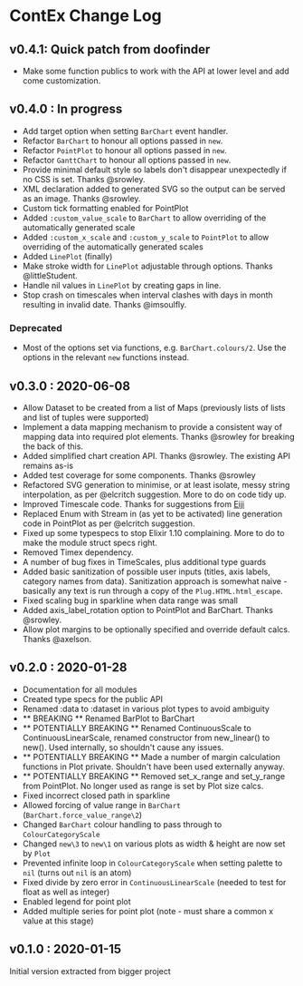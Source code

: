 # ContEx Change Log

## v0.4.1: Quick patch from doofinder

- Make some function publics to work with the API at lower level and add come customization.

## v0.4.0 : In progress

- Add target option when setting `BarChart` event handler.
- Refactor `BarChart` to honour all options passed in `new`.
- Refactor `PointPlot` to honour all options passed in `new`.
- Refactor `GanttChart` to honour all options passed in `new`.
- Provide minimal default style so labels don't disappear unexpectedly if no CSS is set. Thanks @srowley.
- XML declaration added to generated SVG so the output can be served as an image. Thanks @srowley.
- Custom tick formatting enabled for PointPlot
- Added `:custom_value_scale` to `BarChart` to allow overriding of the automatically generated scale
- Added `:custom_x_scale` and `:custom_y_scale` to `PointPlot` to allow overriding of the automatically generated scales
- Added `LinePlot` (finally)
- Make stroke width for `LinePlot` adjustable through options. Thanks @littleStudent.
- Handle nil values in `LinePlot` by creating gaps in line.
- Stop crash on timescales when interval clashes with days in month resulting in invalid date. Thanks @imsoulfly. 

### Deprecated
- Most of the options set via functions, e.g. `BarChart.colours/2`. Use the options in the relevant `new` functions instead.

## v0.3.0 : 2020-06-08
- Allow Dataset to be created from a list of Maps (previously lists of lists and list of tuples were supported)
- Implement a data mapping mechanism to provide a consistent way of mapping data into required plot elements. Thanks 
@srowley for breaking the back of this.
- Added simplified chart creation API. Thanks @srowley. The existing API remains as-is
- Added test coverage for some components. Thanks @srowley
- Refactored SVG generation to minimise, or at least isolate, messy string interpolation, as per @elcritch suggestion. More to do on code tidy up.
- Improved Timescale code. Thanks for suggestions from [Eiji](https://elixirforum.com/u/eiji/)
- Replaced Enum with Stream in (as yet to be activated) line generation code in PointPlot as per @elcritch suggestion.
- Fixed up some typespecs to stop Elixir 1.10 complaining. More to do to make the module struct specs right.
- Removed Timex dependency.
- A number of bug fixes in TimeScales, plus additional type guards
- Added basic sanitization of possible user inputs (titles, axis labels, category names from data). Sanitization approach is somewhat naive - basically any text is run through a copy of the `Plug.HTML.html_escape`.
- Fixed scaling bug in sparkline when data range was small
- Added axis_label_rotation option to PointPlot and BarChart. Thanks @srowley.
- Allow plot margins to be optionally specified and override default calcs. Thanks @axelson.

## v0.2.0 : 2020-01-28
- Documentation for all modules
- Created type specs for the public API
- Renamed :data to :dataset in various plot types to avoid ambiguity
- ** BREAKING ** Renamed BarPlot to BarChart
- ** POTENTIALLY BREAKING ** Renamed ContinuousScale to ContinuousLinearScale, renamed constructor from new_linear() to new(). Used internally, so shouldn't cause any issues.
- ** POTENTIALLY BREAKING ** Made a number of margin calculation functions in Plot private. Shouldn't have been used externally anyway.
- ** POTENTIALLY BREAKING ** Removed set_x_range and set_y_range from PointPlot. No longer used as range is set by Plot size calcs.
- Fixed incorrect closed path in sparkline
- Allowed forcing of value range in `BarChart` (`BarChart.force_value_range\2`)
- Changed `BarChart` colour handling to pass through to `ColourCategoryScale`
- Changed `new\3` to `new\1` on various plots as width & height are now set by `Plot`
- Prevented infinite loop in `ColourCategoryScale` when setting palette to `nil` (turns out `nil` is an atom)
- Fixed divide by zero error in `ContinuousLinearScale` (needed to test for float as well as integer)
- Enabled legend for point plot
- Added multiple series for point plot (note - must share a common x value at this stage)


## v0.1.0 : 2020-01-15
Initial version extracted from bigger project